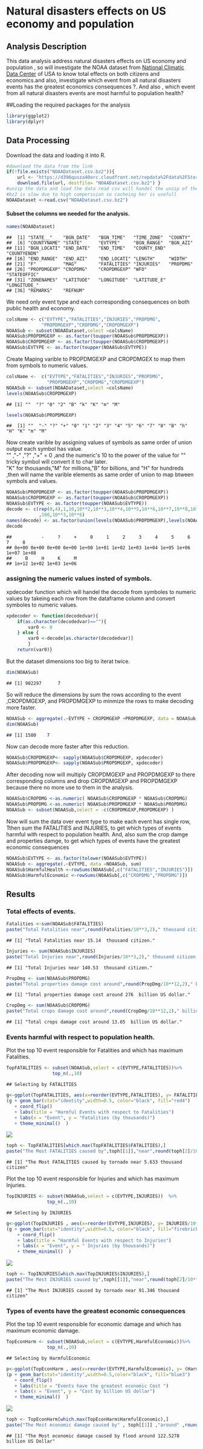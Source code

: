 # Natural disasters effects on US economy and population

## Analysis Description
This data analysis address natural disasters effects on US economy and population , so will investigate the NOAA dataset from [National Climatic Data Center](https://www.ncdc.noaa.gov/) of USA to know total effects on both citizens and economics.and also, investigate which event from all natural disasters events has the greatest economics consequences  ?. And also , which event from all natural disasters events are most harmful to population health?

##Loading the required packages for the analysis

```r
library(ggplot2)
library(dplyr)
```
## Data Processing 
Download the data and loading it into R.

```r
#download the data from the link
if(!file.exists("NOAADataset.csv.bz2")){
    url <- "https://d396qusza40orc.cloudfront.net/repdata%2Fdata%2FStormData.csv.bz2"
    download.file(url, destfile= "NOAADataset.csv.bz2") }
#unzip the data and load the data read csv will handel the unzip of the file 
#bz2 is slow due to high comperssion so cacheing her is usefull
NOAADataset <-read.csv("NOAADataset.csv.bz2")
```
#### Subset the columns we needed for the analysis.

```r
names(NOAADataset)
```

```
##  [1] "STATE__"    "BGN_DATE"   "BGN_TIME"   "TIME_ZONE"  "COUNTY"    
##  [6] "COUNTYNAME" "STATE"      "EVTYPE"     "BGN_RANGE"  "BGN_AZI"   
## [11] "BGN_LOCATI" "END_DATE"   "END_TIME"   "COUNTY_END" "COUNTYENDN"
## [16] "END_RANGE"  "END_AZI"    "END_LOCATI" "LENGTH"     "WIDTH"     
## [21] "F"          "MAG"        "FATALITIES" "INJURIES"   "PROPDMG"   
## [26] "PROPDMGEXP" "CROPDMG"    "CROPDMGEXP" "WFO"        "STATEOFFIC"
## [31] "ZONENAMES"  "LATITUDE"   "LONGITUDE"  "LATITUDE_E" "LONGITUDE_"
## [36] "REMARKS"    "REFNUM"
```
We need only event type and each corresponding consequences on both public health and economy.

```r
colsName <- c("EVTYPE","FATALITIES","INJURIES","PROPDMG",
             "PROPDMGEXP","CROPDMG","CROPDMGEXP")
NOAASub <- subset(NOAADataset,select =colsName)
NOAASub$PROPDMGEXP <- as.factor(toupper(NOAASub$PROPDMGEXP))
NOAASub$CROPDMGEXP <- as.factor(toupper(NOAASub$CROPDMGEXP))
NOAASub$EVTYPE <- as.factor(toupper(NOAASub$EVTYPE))
```
Create Maping varible to PROPDMGEXP and CROPDMGEX to map them from symbols to numeric values.

```r
colsName <-  c("EVTYPE","FATALITIES","INJURIES","PROPDMG",
               "PROPDMGEXP","CROPDMG","CROPDMGEXP")
NOAASub <- subset(NOAADataset,select =colsName)
levels(NOAASub$CROPDMGEXP)
```

```
## [1] ""  "?" "0" "2" "B" "k" "K" "m" "M"
```

```r
levels(NOAASub$PROPDMGEXP)
```

```
##  [1] ""  "-" "?" "+" "0" "1" "2" "3" "4" "5" "6" "7" "8" "B" "h" "H" "K" "m" "M"
```
Now create varible by assigning values of symbols as same order of union output each symbol has value.   
"" ,"-" ,"?" ,"+" = 0 ,and the numeric's 10 to the power of the value for "" tricky symbol will convert it to char later.    
"K" for thousands,"M" for millions,"B" for billions, and "H" for hundreds ,then will name the varible elements as same order of union to map btween symbols and values.

```r
NOAASub$PROPDMGEXP <- as.factor(toupper(NOAASub$PROPDMGEXP))
NOAASub$CROPDMGEXP <- as.factor(toupper(NOAASub$CROPDMGEXP))
NOAASub$EVTYPE <- as.factor(toupper(NOAASub$EVTYPE))
decode <- c(rep(0,4),1,10,10**2,10**3,10**4,10**5,10**6,10**7,10**8,10**12
            ,100,10**3,10**6)
names(decode) <- as.factor(union(levels(NOAASub$PROPDMGEXP),levels(NOAASub$CROPDMGEXP)))
decode
```

```
##           -     ?     +     0     1     2     3     4     5     6     7     8 
## 0e+00 0e+00 0e+00 0e+00 1e+00 1e+01 1e+02 1e+03 1e+04 1e+05 1e+06 1e+07 1e+08 
##     B     H     K     M 
## 1e+12 1e+02 1e+03 1e+06
```
### assigning the numeric values insted of symbols.      
xpdecoder function which will handel the decode from symboles to numeric values by takeing each row from the dataframe column and convert symboles to numeric values.

```r
xpdecoder <- function(decodedvar){
    if(as.character(decodedvar)==""){
        var0 <- 0
    } else {
        var0 <-decode[as.character(decodedvar)]
        }
    return(var0)}
```
But the dataset dimensions too big to iterat twice. 

```r
dim(NOAASub)
```

```
## [1] 902297      7
```
So will reduce the dimensions by sum the rows according to the event ,CROPDMGEXP, and PROPDMGEXP to minmize the rows to make decoding more faster. 

```r
NOAASub <- aggregate(.~EVTYPE + CROPDMGEXP +PROPDMGEXP, data = NOAASub, sum)
dim(NOAASub)
```

```
## [1] 1580    7
```
Now can decode more faster after this reduction.

```r
NOAASub$CROPDMGEXP<- sapply(NOAASub$CROPDMGEXP, xpdecoder)
NOAASub$PROPDMGEXP<- sapply(NOAASub$PROPDMGEXP, xpdecoder)
```
After decoding now will multiply CROPDMGEXP and PROPDMGEXP to there corresponding columns
and drop CROPDMGEXP and PROPDMGEXP because there no more use to them in the analysis.

```r
NOAASub$CROPDMG <-as.numeric( NOAASub$CROPDMGEXP * NOAASub$CROPDMG)
NOAASub$PROPDMG <-as.numeric( NOAASub$PROPDMGEXP * NOAASub$PROPDMG)
NOAASub <- subset(NOAASub,select = -c(CROPDMGEXP,PROPDMGEXP) )
```
Now will sum the data over event type to make each event has single row,
Tthen sum the FATALITIES and INJURIES, to get which types of events harmful with respect to population health.
And, also sum the crop damge and properties damge, to get which types of events have the greatest economic consequences 

```r
NOAASub$EVTYPE <- as.factor(tolower(NOAASub$EVTYPE))
NOAASub <- aggregate(.~EVTYPE, data =NOAASub, sum)
NOAASub$HarmfulHealth <-rowSums(NOAASub[,c("FATALITIES","INJURIES")])
NOAASub$HarmfulEconomic <-rowSums(NOAASub[,c("CROPDMG","PROPDMG")])
```
      
## Results
### Total effects of events.

```r
Fatalities <-sum(NOAASub$FATALITIES)
paste("Total Fatalities near",round(Fatalities/10**3,2)," thousand citizen.")
```

```
## [1] "Total Fatalities near 15.14  thousand citizen."
```

```r
Injuries <- sum(NOAASub$INJURIES)
paste("Total Injuries near",round(Injuries/10**3,2)," thousand citizen.")
```

```
## [1] "Total Injuries near 140.53  thousand citizen."
```

```r
PropDmg <- sum(NOAASub$PROPDMG)
paste("Total properties damage cost around",round(PropDmg/10**12,2)," billion US dollar.")
```

```
## [1] "Total properties damage cost around 276  billion US dollar."
```

```r
CropDmg <- sum(NOAASub$CROPDMG)
paste("Total crops damage cost around",round(CropDmg/10**12,2)," billion US dollar.")
```

```
## [1] "Total crops damage cost around 13.65  billion US dollar."
```
     
### Events harmful with respect to population health.
Plot the top 10 event responsible for Fatalities and which has maximum Fatalities.

```r
TopFATALITIES <- subset(NOAASub,select = c(EVTYPE,FATALITIES))%>% 
                 top_n(.,10) 
```

```
## Selecting by FATALITIES
```

```r
g<-ggplot(TopFATALITIES, aes(x=reorder(EVTYPE,FATALITIES), y= FATALITIES/10**3)) 
(g + geom_bar(stat="identity",width=0.5, color="black", fill="red4")
   + coord_flip()
   + labs(title = "Harmful Events with respect to Fatalities") 
   + labs(x = "Event", y = "Fatalities (by thousands)")
   + theme_minimal()  )
```

![](RmarkdownRm_files/figure-html/unnamed-chunk-14-1.png)<!-- -->

```r
toph <- TopFATALITIES[which.max(TopFATALITIES$FATALITIES),]
paste("The Most FATALITIES caused by",toph[[1]],"near",round(toph[2]/10**3,4),"thousand citizen")
```

```
## [1] "The Most FATALITIES caused by tornado near 5.633 thousand citizen"
```

Plot the top 10 event responsible for Injuries and which has maximum Injuries.

```r
TopINJURIES <- subset(NOAASub,select = c(EVTYPE,INJURIES))  %>% 
               top_n(.,10) 
```

```
## Selecting by INJURIES
```

```r
g<-ggplot(TopINJURIES , aes(x=reorder(EVTYPE,INJURIES), y= INJURIES/10**3)) 
(g + geom_bar(stat="identity",width=0.5, color="black", fill="firebrick3")
    + coord_flip()
    + labs(title = "Harmful Events with respect to Injuries") 
    + labs(x = "Event", y = " Injuries (by thousands)")
    + theme_minimal()  )
```

![](RmarkdownRm_files/figure-html/unnamed-chunk-15-1.png)<!-- -->

```r
toph <- TopINJURIES[which.max(TopINJURIES$INJURIES),]
paste("The Most INJURIES caused by",toph[[1]],"near",round(toph[2]/10**3,4),"thousand citizen")
```

```
## [1] "The Most INJURIES caused by tornado near 91.346 thousand citizen"
```
            
### Types of events have the greatest economic consequences
Plot the top 10 event responsible for economic damage and which has maximum economic damage.

```r
TopEconHarm <- subset(NOAASub,select = c(EVTYPE,HarmfulEconomic))%>% 
               top_n(.,10)
```

```
## Selecting by HarmfulEconomic
```

```r
p<-ggplot(TopEconHarm , aes(x=reorder(EVTYPE,HarmfulEconomic), y= (HarmfulEconomic/10**12))) 
(p + geom_bar(stat="identity",width=0.5,color="black", fill="blue3")
   + coord_flip()
   + labs(title = "Events have the greatest economic Cost ") 
   + labs(x = "Event", y = "Cost by billion US dollar")
   + theme_minimal()  )
```

![](RmarkdownRm_files/figure-html/unnamed-chunk-16-1.png)<!-- -->

```r
toph <- TopEconHarm[which.max(TopEconHarm$HarmfulEconomic),]
paste("The Most economic damage caused by" , toph[[1]] ,"around" ,round(toph[2]/10**12,4) ,"billion US Dollar")
```

```
## [1] "The Most economic damage caused by flood around 122.5278 billion US Dollar"
```


